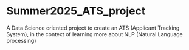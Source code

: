 # Summer2025_ATS_project
A Data Science oriented project to create an ATS (Applicant Tracking System), in the context of learning more about NLP (Natural Language processing)

